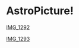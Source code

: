 # AstroPicture!
[IMG_1292](https://user-images.githubusercontent.com/105930553/188572209-02edff24-90ab-465a-b414-5eafd82f3bf1.png)

[IMG_1293](https://user-images.githubusercontent.com/105930553/188572219-db4182e6-6116-4c67-8c43-d25f31c4cc1b.png)
